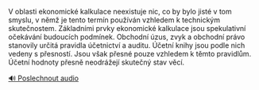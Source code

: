 
V oblasti ekonomické kalkulace neexistuje nic, co by bylo jisté v tom smyslu, v němž je tento termín používán vzhledem k technickým skutečnostem. Základními prvky ekonomické kalkulace jsou spekulativní očekávání budoucích podmínek. Obchodní úzus, zvyk a obchodní právo stanovily určitá pravidla účetnictví a auditu. Účetní knihy jsou podle nich vedeny s přesností. Jsou však přesné pouze vzhledem k těmto pravidlům. Účetní hodnoty přesně neodrážejí skutečný stav věcí.

[🔊 Poslechnout audio](/data/7-paragraphs/audio/chapter_63/para_002-V-oblasti-ekonomick-kalkulace-neexistuje-nic-co.mp3)
